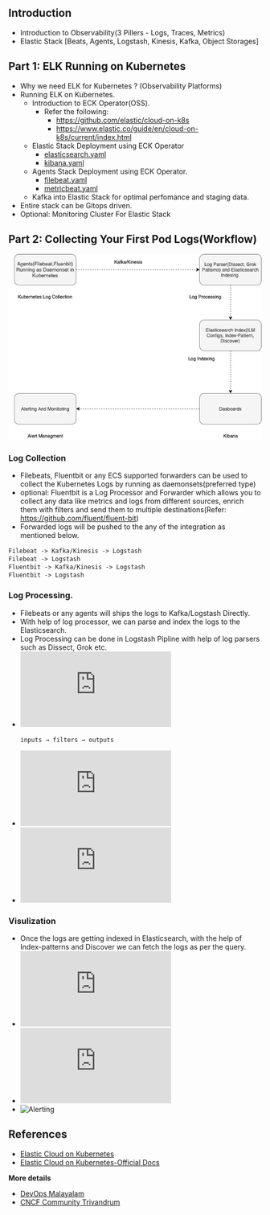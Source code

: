 ## Introduction

* Introduction to Observability(3 Pillers - Logs, Traces, Metrics)
* Elastic Stack [Beats, Agents, Logstash, Kinesis, Kafka, Object Storages]

## Part 1: ELK Running on Kubernetes

- Why we need ELK for Kubernetes ? (Observability Platforms)
- Running ELK on Kubernetes.
  * Introduction to ECK Operator(OSS).
    - Refer the following:
      * https://github.com/elastic/cloud-on-k8s
      * https://www.elastic.co/guide/en/cloud-on-k8s/current/index.html
  * Elastic Stack Deployment using ECK Operator     
    - [elasticsearch.yaml](https://github.com/JESWINKNINAN/friendly-kubernetes/blob/main/ELK-For-Kubernetes(Observability)/elasticsearch/elasticsearch.yaml)
    - [kibana.yaml](https://github.com/JESWINKNINAN/friendly-kubernetes/blob/main/ELK-For-Kubernetes(Observability)/kibana/kibana.yaml)
  * Agents Stack Deployment using ECK Operator.
    - [filebeat.yaml](https://github.com/JESWINKNINAN/friendly-kubernetes/blob/main/ELK-For-Kubernetes(Observability)/agents/filebeat.yaml)
    - [metricbeat.yaml](https://github.com/JESWINKNINAN/friendly-kubernetes/blob/main/ELK-For-Kubernetes(Observability)/agents/metricbeat.yaml)
  * Kafka into Elastic Stack for optimal perfomance and staging data.
- Entire stack can be Gitops driven.  
- Optional: Monitoring Cluster For Elastic Stack     
  
## Part 2: Collecting Your First Pod Logs(Workflow)

![Flow Diagram](./Elastic-Log.jpg)

### Log Collection

- Filebeats, Fluentbit or any ECS supported forwarders can be used to collect the Kubernetes Logs by running as daemonsets(preferred type)
- optional: Fluentbit is a Log Processor and Forwarder which allows you to collect any data like metrics and logs from different sources, enrich them with filters and send them to multiple destinations(Refer: https://github.com/fluent/fluent-bit)
- Forwarded logs will be pushed to the any of the integration as mentioned below. 

```
Filebeat -> Kafka/Kinesis -> Logstash
Filebeat -> Logstash
Fluentbit -> Kafka/Kinesis -> Logstash
Fluentbit -> Logstash
```

### Log Processing. 

- Filebeats or any agents will ships the logs to Kafka/Logstash Directly. 
- With help of log processor, we can parse and index the logs to the Elasticsearch.
- Log Processing can be done in Logstash Pipline with help of log parsers such as Dissect, Grok etc.
- ![Logstash Pipeline](https://www.elastic.co/guide/en/logstash/current/pipeline.html#:~:text=The%20Logstash%20event%20processing%20pipeline,to%20use%20a%20separate%20filter)
    ```
    inputs → filters → outputs
    ```
- ![Grok](https://www.elastic.co/guide/en/logstash/current/plugins-filters-grok.html#_grok_basics)
- ![Dissect](https://www.elastic.co/guide/en/logstash/current/plugins-filters-dissect.html)

### Visulization

- Once the logs are getting indexed in Elasticsearch, with the help of Index-patterns and Discover we can fetch the logs as per the query.
- ![Index-pattern](https://www.elastic.co/guide/en/kibana/current/index-patterns.html)
- ![Discover](https://www.elastic.co/guide/en/kibana/current/discover.html) 
- ![Alerting](https://www.elastic.co/what-is/kibana-alerting) 

## References

- [Elastic Cloud on Kubernetes](https://github.com/elastic/cloud-on-k8s)
- [Elastic Cloud on Kubernetes-Official Docs](https://www.elastic.co/guide/en/cloud-on-k8s/current/index.html)

**More details**

- [DevOps Malayalam](https://devopsmalayalam.io)
- [CNCF Community Trivandrum](https://community.cncf.io/trivandrum/)
